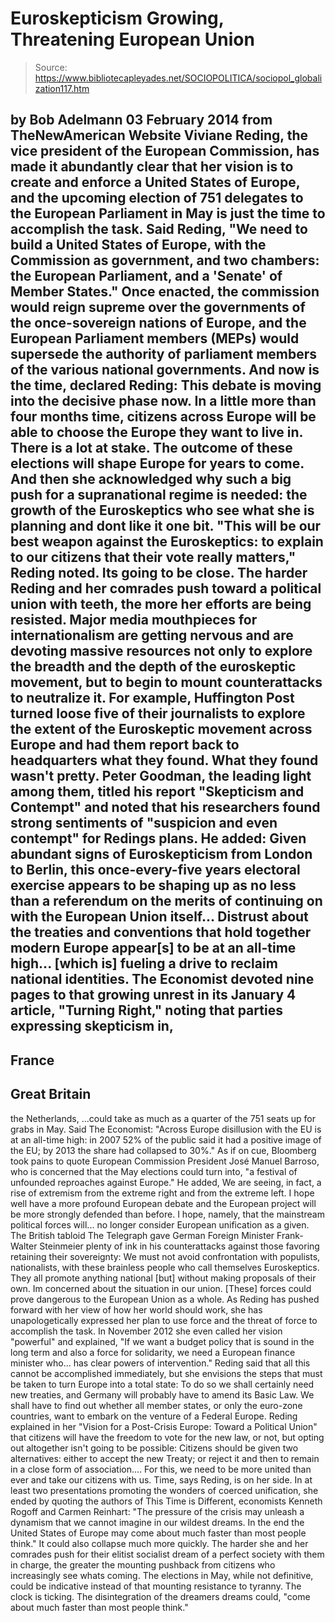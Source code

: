 # Euroskepticism Growing, Threatening European Union

> Source: https://www.bibliotecapleyades.net/SOCIOPOLITICA/sociopol_globalization117.htm

by Bob Adelmann
03 February 2014
from
TheNewAmerican Website
Viviane Reding, the vice president of
the European Commission, has made it abundantly clear that
her vision is to create and enforce a
United States of Europe, and the upcoming election of 751 delegates to the
European Parliament in May is just the time to accomplish the task.
Said Reding,
"We need to build a United States of Europe,
with the Commission as government, and two chambers: the European
Parliament, and a 'Senate' of Member States."
Once enacted, the commission would reign supreme
over the governments of the once-sovereign nations of Europe, and the
European Parliament members (MEPs) would supersede the authority of
parliament members of the various national governments.
And now is the time, declared Reding:
This debate is moving into the decisive
phase now. In a little more than four months time, citizens across
Europe will be able to choose the Europe they want to live in.
There is a lot at stake. The outcome of these elections will shape
Europe for years to come.
And then she acknowledged why such a big push
for a supranational regime is needed: the growth of the Euroskeptics who see
what she is planning and dont like it one bit.
"This will be our best weapon against the
Euroskeptics: to explain to our citizens that their vote really
matters," Reding noted.
Its going to be close.
The harder Reding and her comrades push toward a
political union with teeth, the more her efforts are being resisted. Major
media mouthpieces for internationalism are getting nervous and are devoting
massive resources not only to explore the breadth and the depth of the
euroskeptic movement, but to begin to mount counterattacks to neutralize it.
For example, Huffington Post turned loose five of their journalists to
explore the extent of the Euroskeptic movement across Europe and had them
report back to headquarters what they found.
What they found wasn't pretty.
Peter Goodman, the leading light among
them, titled his report "Skepticism
and Contempt" and noted that his researchers found strong
sentiments of "suspicion and even contempt" for Redings plans.
He added:
Given abundant signs of Euroskepticism from
London to Berlin, this once-every-five years electoral exercise appears
to be shaping up as no less than a referendum on the merits of
continuing on with the European Union itself...
Distrust about the treaties and conventions that hold together modern
Europe appear[s] to be at an all-time high... [which is] fueling a drive
to reclaim national identities.
The Economist devoted nine pages to that growing
unrest in its January 4 article, "Turning
Right," noting that parties expressing skepticism in,
-
France
-
Great Britain
-
the Netherlands,
...could take as much as a quarter of the 751
seats up for grabs in May.
Said The Economist:
"Across Europe disillusion with the EU is at
an all-time high: in 2007 52% of the public said it had a positive image
of the EU; by 2013 the share had collapsed to 30%."
As if on cue, Bloomberg took pains to quote
European Commission President José Manuel Barroso, who is concerned
that the May elections could turn into,
"a festival of unfounded reproaches against
Europe."
He added,
We are seeing, in fact, a rise of extremism
from the extreme right and from the extreme left. I hope well have a
more profound European debate and the European project will be more
strongly defended than before.
I hope, namely, that the mainstream political forces will... no longer
consider European unification as a given.
The British tabloid The Telegraph gave
German Foreign Minister Frank-Walter Steinmeier plenty of ink in his
counterattacks against those favoring retaining their sovereignty:
We must not avoid confrontation with
populists, nationalists, with these brainless people who call themselves
Euroskeptics. They all promote anything national [but] without making
proposals of their own.
Im concerned about the situation in our union. [These] forces could
prove dangerous to the European Union as a whole.
As Reding has pushed forward with her view of
how her world should work, she has unapologetically expressed her plan to
use force and the threat of force to accomplish the task.
In November 2012 she even called her vision
"powerful" and explained,
"If we want a budget policy that is sound in
the long term and also a force for solidarity, we need a European
finance minister who... has clear powers of intervention."
Reding said that all this cannot be accomplished
immediately, but she envisions the steps that must be taken to turn Europe
into a total state:
To do so we shall certainly need new
treaties, and Germany will probably have to amend its Basic Law. We
shall have to find out whether all member states, or only the euro-zone
countries, want to embark on the venture of a Federal Europe.
Reding explained in her "Vision for a
Post-Crisis Europe: Toward a Political Union" that citizens will have the
freedom to vote for the new law, or not, but opting out altogether isn't
going to be possible:
Citizens should be given two alternatives:
either to accept the new Treaty; or reject it and then to remain in a
close form of association....
For this, we need to be more united than ever and take our citizens with
us.
Time, says Reding, is on her side. In at least
two presentations promoting the wonders of coerced unification, she ended by
quoting the authors of This Time is Different, economists Kenneth
Rogoff and Carmen Reinhart:
"The pressure of the crisis may unleash a
dynamism that we cannot imagine in our wildest dreams. In the end the
United States of Europe may come about much faster than most people
think."
It could also collapse much more quickly.
The harder she and her comrades push for their
elitist socialist dream of a perfect society with them in charge, the
greater the mounting pushback from citizens who increasingly see whats
coming.
The elections in May, while not definitive,
could be indicative instead of that mounting resistance to tyranny. The
clock is ticking.
The disintegration of the dreamers dreams
could,
"come about much faster than most people
think."
